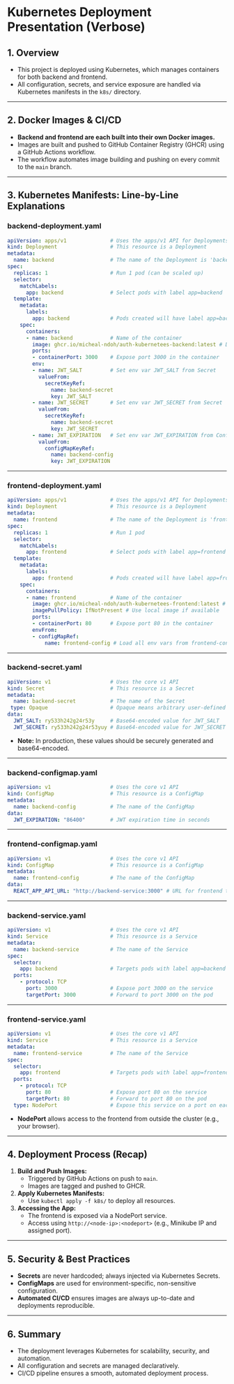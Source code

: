 # Kubernetes Deployment Presentation (Verbose)

## 1. Overview
- This project is deployed using Kubernetes, which manages containers for both backend and frontend.
- All configuration, secrets, and service exposure are handled via Kubernetes manifests in the `k8s/` directory.

---

## 2. Docker Images & CI/CD
- **Backend and frontend are each built into their own Docker images.**
- Images are built and pushed to GitHub Container Registry (GHCR) using a GitHub Actions workflow.
- The workflow automates image building and pushing on every commit to the `main` branch.

---

## 3. Kubernetes Manifests: Line-by-Line Explanations

### backend-deployment.yaml
```yaml
apiVersion: apps/v1              # Uses the apps/v1 API for Deployments
kind: Deployment                 # This resource is a Deployment
metadata:
  name: backend                  # The name of the Deployment is 'backend'
spec:
  replicas: 1                    # Run 1 pod (can be scaled up)
  selector:
    matchLabels:
      app: backend               # Select pods with label app=backend
  template:
    metadata:
      labels:
        app: backend             # Pods created will have label app=backend
    spec:
      containers:
      - name: backend            # Name of the container
        image: ghcr.io/micheal-ndoh/auth-kubernetees-backend:latest # Docker image to use
        ports:
        - containerPort: 3000    # Expose port 3000 in the container
        env:
        - name: JWT_SALT         # Set env var JWT_SALT from Secret
          valueFrom:
            secretKeyRef:
              name: backend-secret
              key: JWT_SALT
        - name: JWT_SECRET       # Set env var JWT_SECRET from Secret
          valueFrom:
            secretKeyRef:
              name: backend-secret
              key: JWT_SECRET
        - name: JWT_EXPIRATION   # Set env var JWT_EXPIRATION from ConfigMap
          valueFrom:
            configMapKeyRef:
              name: backend-config
              key: JWT_EXPIRATION
```

---

### frontend-deployment.yaml
```yaml
apiVersion: apps/v1              # Uses the apps/v1 API for Deployments
kind: Deployment                 # This resource is a Deployment
metadata:
  name: frontend                 # The name of the Deployment is 'frontend'
spec:
  replicas: 1                    # Run 1 pod
  selector:
    matchLabels:
      app: frontend              # Select pods with label app=frontend
  template:
    metadata:
      labels:
        app: frontend            # Pods created will have label app=frontend
    spec:
      containers:
      - name: frontend           # Name of the container
        image: ghcr.io/micheal-ndoh/auth-kubernetees-frontend:latest # Docker image to use
        imagePullPolicy: IfNotPresent # Use local image if available
        ports:
        - containerPort: 80      # Expose port 80 in the container
        envFrom:
        - configMapRef:
            name: frontend-config # Load all env vars from frontend-config ConfigMap
```

---

### backend-secret.yaml
```yaml
apiVersion: v1                   # Uses the core v1 API
kind: Secret                     # This resource is a Secret
metadata:
  name: backend-secret           # The name of the Secret
 type: Opaque                    # Opaque means arbitrary user-defined data
data:
  JWT_SALT: ry533h242g24r53y     # Base64-encoded value for JWT_SALT
  JWT_SECRET: ry533h242g24r53yuy # Base64-encoded value for JWT_SECRET
```
- **Note:** In production, these values should be securely generated and base64-encoded.

---

### backend-configmap.yaml
```yaml
apiVersion: v1                   # Uses the core v1 API
kind: ConfigMap                  # This resource is a ConfigMap
metadata:
  name: backend-config           # The name of the ConfigMap
data:
  JWT_EXPIRATION: "86400"        # JWT expiration time in seconds
```

---

### frontend-configmap.yaml
```yaml
apiVersion: v1                   # Uses the core v1 API
kind: ConfigMap                  # This resource is a ConfigMap
metadata:
  name: frontend-config          # The name of the ConfigMap
data:
  REACT_APP_API_URL: "http://backend-service:3000" # URL for frontend to reach backend
```

---

### backend-service.yaml
```yaml
apiVersion: v1                   # Uses the core v1 API
kind: Service                    # This resource is a Service
metadata:
  name: backend-service          # The name of the Service
spec:
  selector:
    app: backend                 # Targets pods with label app=backend
  ports:
    - protocol: TCP
      port: 3000                 # Expose port 3000 on the service
      targetPort: 3000           # Forward to port 3000 on the pod
```

---

### frontend-service.yaml
```yaml
apiVersion: v1                   # Uses the core v1 API
kind: Service                    # This resource is a Service
metadata:
  name: frontend-service         # The name of the Service
spec:
  selector:
    app: frontend                # Targets pods with label app=frontend
  ports:
    - protocol: TCP
      port: 80                   # Expose port 80 on the service
      targetPort: 80             # Forward to port 80 on the pod
  type: NodePort                 # Expose this service on a port on each node
```
- **NodePort** allows access to the frontend from outside the cluster (e.g., your browser).

---

## 4. Deployment Process (Recap)
1. **Build and Push Images:**
   - Triggered by GitHub Actions on push to `main`.
   - Images are tagged and pushed to GHCR.
2. **Apply Kubernetes Manifests:**
   - Use `kubectl apply -f k8s/` to deploy all resources.
3. **Accessing the App:**
   - The frontend is exposed via a NodePort service.
   - Access using `http://<node-ip>:<nodeport>` (e.g., Minikube IP and assigned port).

---

## 5. Security & Best Practices
- **Secrets** are never hardcoded; always injected via Kubernetes Secrets.
- **ConfigMaps** are used for environment-specific, non-sensitive configuration.
- **Automated CI/CD** ensures images are always up-to-date and deployments reproducible.

---

## 6. Summary
- The deployment leverages Kubernetes for scalability, security, and automation.
- All configuration and secrets are managed declaratively.
- CI/CD pipeline ensures a smooth, automated deployment process. 